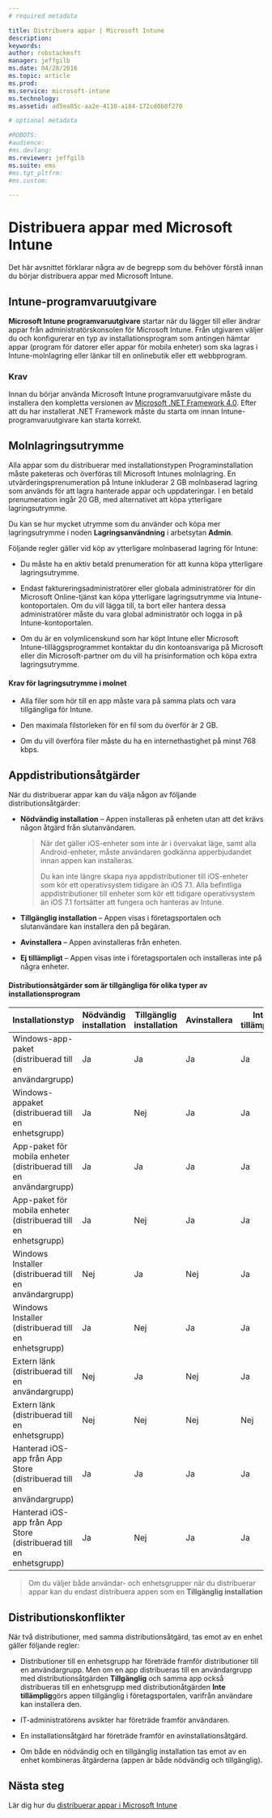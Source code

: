 ```yaml
---
# required metadata

title: Distribuera appar | Microsoft Intune
description:
keywords:
author: robstackmsft
manager: jeffgilb
ms.date: 04/28/2016
ms.topic: article
ms.prod:
ms.service: microsoft-intune
ms.technology:
ms.assetid: ad5ea85c-aa2e-4110-a184-172cd0b8f270

# optional metadata

#ROBOTS:
#audience:
#ms.devlang:
ms.reviewer: jeffgilb
ms.suite: ems
#ms.tgt_pltfrm:
#ms.custom:

---
```


# Distribuera appar med Microsoft Intune

Det här avsnittet förklarar några av de begrepp som du behöver förstå innan du börjar distribuera appar med Microsoft Intune.

## Intune-programvaruutgivare
**Microsoft Intune programvaruutgivare** startar när du lägger till eller ändrar appar från administratörskonsolen för Microsoft Intune. Från utgivaren väljer du och konfigurerar en typ av installationsprogram som antingen hämtar appar (program för datorer eller appar för mobila enheter) som ska lagras i Intune-molnlagring eller länkar till en onlinebutik eller ett webbprogram.

### Krav
Innan du börjar använda Microsoft Intune programvaruutgivare måste du installera den kompletta versionen av [Microsoft .NET Framework 4.0](https://www.microsoft.com/download/details.aspx?id=17851). Efter att du har installerat .NET Framework måste du starta om innan Intune-programvaruutgivare kan starta korrekt.

## Molnlagringsutrymme
Alla appar som du distribuerar med installationstypen Programinstallation måste paketeras och överföras till Microsoft Intunes molnlagring. En utvärderingsprenumeration på Intune inkluderar 2 GB molnbaserad lagring som används för att lagra hanterade appar och uppdateringar. I en betald prenumeration ingår 20 GB, med alternativet att köpa ytterligare lagringsutrymme.

Du kan se hur mycket utrymme som du använder och köpa mer lagringsutrymme i noden **Lagringsanvändning** i arbetsytan **Admin**.

Följande regler gäller vid köp av ytterligare molnbaserad lagring för Intune:

-   Du måste ha en aktiv betald prenumeration för att kunna köpa ytterligare lagringsutrymme.

-   Endast faktureringsadministratörer eller globala administratörer för din Microsoft Online-tjänst kan köpa ytterligare lagringsutrymme via Intune-kontoportalen. Om du vill lägga till, ta bort eller hantera dessa administratörer måste du vara global administratör och logga in på Intune-kontoportalen.

-   Om du är en volymlicenskund som har köpt Intune eller Microsoft Intune-tilläggsprogrammet kontaktar du din kontoansvariga på Microsoft eller din Microsoft-partner om du vill ha prisinformation och köpa extra lagringsutrymme.

#### Krav för lagringsutrymme i molnet

-   Alla filer som hör till en app måste vara på samma plats och vara tillgängliga för Intune.

-   Den maximala filstorleken för en fil som du överför är 2 GB.

-   Om du vill överföra filer måste du ha en internethastighet på minst 768 kbps.

## Appdistributionsåtgärder
När du distribuerar appar kan du välja någon av följande distributionsåtgärder:

-   **Nödvändig installation** – Appen installeras på enheten utan att det krävs någon åtgärd från slutanvändaren.

    > När det gäller iOS-enheter som inte är i övervakat läge, samt alla Android-enheter, måste användaren godkänna apperbjudandet innan appen kan installeras.
    >
    > Du kan inte längre skapa nya appdistributioner till iOS-enheter som kör ett operativsystem tidigare än iOS 7.1. Alla befintliga appdistributioner till enheter som kör ett tidigare operativsystem än iOS 7.1 fortsätter att fungera och hanteras av Intune.

-   **Tillgänglig installation** – Appen visas i företagsportalen och slutanvändare kan installera den på begäran.

-   **Avinstallera** – Appen avinstalleras från enheten.

-   **Ej tillämpligt** – Appen visas inte i företagsportalen och installeras inte på några enheter.

#### Distributionsåtgärder som är tillgängliga för olika typer av installationsprogram

|Installationstyp|Nödvändig installation|Tillgänglig installation|Avinstallera|Inte tillämpligt|
|------------------|--------------------|---------------------|-------------|------------------|
|Windows-app-paket (distribuerad till en användargrupp)|Ja|Ja|Ja|Ja|
|Windows-appaket (distribuerad till en enhetsgrupp)|Ja|Nej|Ja|Ja|
|App-paket för mobila enheter (distribuerad till en användargrupp)|Ja|Ja|Ja|Ja|
|App-paket för mobila enheter (distribuerad till en enhetsgrupp)|Ja|Nej|Ja|Ja|
|Windows Installer (distribuerad till en användargrupp)|Nej|Ja|Nej|Ja|
|Windows Installer (distribuerad till en enhetsgrupp)|Ja|Nej|Ja|Ja|
|Extern länk (distribuerad till en användargrupp)|Nej|Ja|Nej|Ja|
|Extern länk (distribuerad till en enhetsgrupp)|Nej|Nej|Nej|Nej|
|Hanterad iOS-app från App Store (distribuerad till en användargrupp)|Ja|Ja|Ja|Ja|
|Hanterad iOS-app från App Store (distribuerad till en enhetsgrupp)|Ja|Nej|Ja|Ja|
> Om du väljer både användar- och enhetsgrupper när du distribuerar appar kan du endast distribuera appen som en **Tillgänglig installation**

## Distributionskonflikter
När två distributioner, med samma distributionsåtgärd, tas emot av en enhet gäller följande regler:

-   Distributioner till en enhetsgrupp har företräde framför distributioner till en användargrupp. Men om en app distribueras till en användargrupp med distributionsåtgärden **Tillgänglig** och samma app också distribueras till en enhetsgrupp med distributionåtgärden **Inte tillämplig**görs appen tillgänglig i företagsportalen, varifrån användare kan installera den.

-   IT-administratörens avsikter har företräde framför användaren.

-   En installationsåtgärd har företräde framför en avinstallationsåtgärd.

-   Om både en nödvändig och en tillgänglig installation tas emot av en enhet kombineras åtgärderna (appen är både nödvändig och tillgänglig).


## Nästa steg

Lär dig hur du [distribuerar appar i Microsoft Intune](deploy-apps-in-microsoft-intune.md)

<!--HONumber=May16_HO2-->


